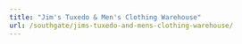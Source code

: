 ```yaml
---
title: "Jim's Tuxedo & Men's Clothing Warehouse"
url: /southgate/jims-tuxedo-and-mens-clothing-warehouse/
---
```

